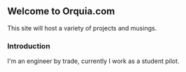 ## Welcome to Orquia.com

This site will host a variety of projects and musings. 

### Introduction
I'm an engineer by trade, currently I work as a student pilot.  
